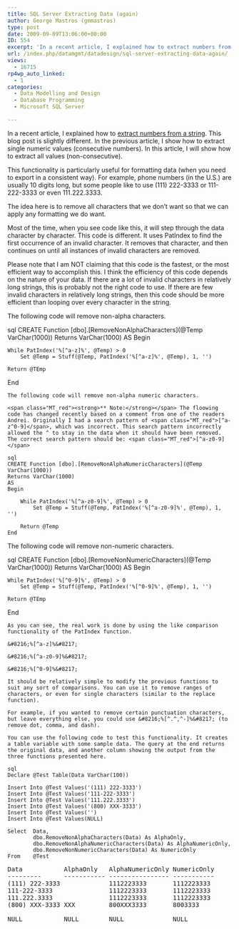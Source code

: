 ```yaml
---
title: SQL Server Extracting Data (again)
author: George Mastros (gmmastros)
type: post
date: 2009-09-09T13:06:00+00:00
ID: 554
excerpt: 'In a recent article, I explained how to extract numbers from a string.  This blog post is slightly different.  In the previous article, I show how to extract single numeric values (consecutive numbers).  In this article, I will show how to extract all v&hellip;'
url: /index.php/datamgmt/datadesign/sql-server-extracting-data-again/
views:
  - 16715
rp4wp_auto_linked:
  - 1
categories:
  - Data Modelling and Design
  - Database Programming
  - Microsoft SQL Server

---
```

In a recent article, I explained how to [extract numbers from a string][1]. This blog post is slightly different. In the previous article, I show how to extract single numeric values (consecutive numbers). In this article, I will show how to extract all values (non-consecutive). 

This functionality is particularly useful for formatting data (when you need to export in a consistent way). For example, phone numbers (in the U.S.) are usually 10 digits long, but some people like to use (111) 222-3333 or 111-222-3333 or even 111.222.3333. 

The idea here is to remove all characters that we don&#8217;t want so that we can apply any formatting we do want.

Most of the time, when you see code like this, it will step through the data character by character. This code is different. It uses PatIndex to find the first occurrence of an invalid character. It removes that character, and then continues on until all instances of invalid characters are removed.

Please note that I am NOT claiming that this code is the fastest, or the most efficient way to accomplish this. I think the efficiency of this code depends on the nature of your data. If there are a lot of invalid characters in relatively long strings, this is probably not the right code to use. If there are few invalid characters in relatively long strings, then this code should be more efficient than looping over every character in the string.

The following code will remove non-alpha characters.

sql
CREATE Function [dbo].[RemoveNonAlphaCharacters](@Temp VarChar(1000))
Returns VarChar(1000)
AS
Begin

	While PatIndex('%[^a-z]%', @Temp) > 0
		Set @Temp = Stuff(@Temp, PatIndex('%[^a-z]%', @Temp), 1, '')

	Return @TEmp
End
```
The following code will remove non-alpha numeric characters.
  
<span class="MT_red"><strong>** Note:</strong></span> The floowing code has changed recently based on a comment from one of the readers Andrei. Originally I had a search pattern of <span class="MT_red">[^a-z^0-9]</span>, which was incorrect. This search pattern incorrectly allowed the ^ to stay in the data when it should have been removed. The correct search pattern should be: <span class="MT_red">[^a-z0-9]</span>

sql
CREATE Function [dbo].[RemoveNonAlphaNumericCharacters](@Temp VarChar(1000))
Returns VarChar(1000)
AS
Begin

	While PatIndex('%[^a-z0-9]%', @Temp) > 0
		Set @Temp = Stuff(@Temp, PatIndex('%[^a-z0-9]%', @Temp), 1, '')

	Return @Temp
End
```
The following code will remove non-numeric characters.

sql
CREATE Function [dbo].[RemoveNonNumericCharacters](@Temp VarChar(1000))
Returns VarChar(1000)
AS
Begin

	While PatIndex('%[^0-9]%', @Temp) > 0
		Set @Temp = Stuff(@Temp, PatIndex('%[^0-9]%', @Temp), 1, '')

	Return @TEmp
End
```
As you can see, the real work is done by using the like comparison functionality of the PatIndex function.

&#8216;%[^a-z]%&#8217;
  
&#8216;%[^a-z0-9]%&#8217;
  
&#8216;%[^0-9]%&#8217;

It should be relatively simple to modify the previous functions to suit any sort of comparisons. You can use it to remove ranges of characters, or even for single characters (similar to the replace function).

For example, if you wanted to remove certain punctuation characters, but leave everything else, you could use &#8216;%[^.^,^-]%&#8217; (to remove dot, comma, and dash).

You can use the following code to test this functionality. It creates a table variable with some sample data. The query at the end returns the original data, and another column showing the output from the three functions presented here.

sql
Declare @Test Table(Data VarChar(100))

Insert Into @Test Values('(111) 222-3333')
Insert Into @Test Values('111-222-3333')
Insert Into @Test Values('111.222.3333')
Insert Into @Test Values('(800) XXX-3333')
Insert Into @Test Values('')
Insert Into @Test Values(NULL)

Select	Data,
		dbo.RemoveNonAlphaCharacters(Data) As AlphaOnly,
		dbo.RemoveNonAlphaNumericCharacters(Data) As AlphaNumericOnly,
		dbo.RemoveNonNumericCharacters(Data) As NumericOnly
From	@Test
```
<pre>Data           AlphaOnly   AlphaNumericOnly NumericOnly
---------      ----------- ---------------- -----------
(111) 222-3333             1112223333       1112223333
111-222-3333               1112223333       1112223333
111.222.3333               1112223333       1112223333
(800) XXX-3333 XXX         800XXX3333       8003333

NULL           NULL        NULL             NULL
</pre>

 [1]: /index.php/DataMgmt/DataDesign/extracting-numbers-with-sql-server